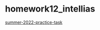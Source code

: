 # homework12_intellias
[summer-2022-practice-task](https://github.com/IntelliasGoCourses/summer-2022-practice-task)
